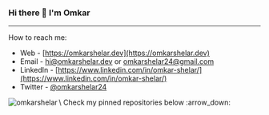 ### Hi there 👋 I'm Omkar
---
How to reach me: 

<!--
- <img align="left" alt="https://omkarshelar.dev" width="22px" src="assets/globe.svg" />:arrow_right:&nbsp;[https://omkarshelar.dev](https://omkarshelar.dev)
-->
- Web - [https://omkarshelar.dev](https://omkarshelar.dev)
- Email - [hi@omkarshelar.dev](mailto:hi@omkarshelar.dev) or [omkarshelar24@gmail.com](mailto:omkarshelar24@gmail.com)
- LinkedIn - [https://www.linkedin.com/in/omkar-shelar/](https://www.linkedin.com/in/omkar-shelar/)
- Twitter - [@omkarshelar24](https://twitter.com/omkarshelar24)

<p><img align="left" src="https://github-readme-stats.vercel.app/api/top-langs/?username=omkarshelar&layout=compact" alt="omkarshelar" /></p>
\
Check my pinned repositories below  :arrow_down:

<!--
**omkarshelar/omkarshelar** is a ✨ _special_ ✨ repository because its `README.md` (this file) appears on your GitHub profile.

Here are some ideas to get you started:

- 🔭 I’m currently working on ...
- 🌱 I’m currently learning ...
- 👯 I’m looking to collaborate on ...
- 🤔 I’m looking for help with ...
- 💬 Ask me about ...
- 📫 How to reach me: ...
- 😄 Pronouns: ...
- ⚡ Fun fact: ...
-->
